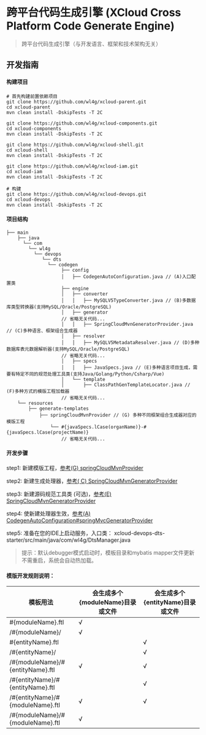 # 跨平台代码生成引擎 (XCloud Cross Platform Code Generate Engine)

> 跨平台代码生成引擎（与开发语言、框架和技术架构无关）


## 开发指南

#### 构建项目

```
# 首先构建前置依赖项目
git clone https://github.com/wl4g/xcloud-parent.git
cd xcloud-parent
mvn clean install -DskipTests -T 2C

git clone https://github.com/wl4g/xcloud-components.git
cd xcloud-components
mvn clean install -DskipTests -T 2C

git clone https://github.com/wl4g/xcloud-shell.git
cd xcloud-shell
mvn clean install -DskipTests -T 2C

git clone https://github.com/wl4g/xcloud-iam.git
cd xcloud-iam
mvn clean install -DskipTests -T 2C

# 构建
git clone https://github.com/wl4g/xcloud-devops.git
cd xcloud-devops
mvn clean install -DskipTests -T 2C
```

#### 项目结构
```
├── main
    ├── java
      └── com
    	└── wl4g
          └── devops
             └── dts
               └── codegen
                    ├── config
                    │   ├── CodegenAutoConfiguration.java // (A)入口配置类
                    ├── engine
                    │   ├── converter
                    │   │   ├── MySQLV5TypeConverter.java // (B)多数据库类型转换器(支持MySQL/Oracle/PostgreSQL)
                    │   ├── generator
                    // 省略无关代码...
                    │   │   ├── SpringCloudMvnGeneratorProvider.java // (C)多种语言、框架组合生成器
                    │   ├── resolver
                    │   │   ├── MySQLV5MetadataResolver.java // (D)多种数据库表元数据解析器(支持MySQL/Oracle/PostgreSQL)
                    // 省略无关代码...
                    │   ├── specs
                    │   │   ├── JavaSpecs.java // (E)多种语言项目生成，需要有特定不同的规范处理工具类(支持Java/Golang/Python/Csharp/Vue)
                    │   └── template
                    │       ├── ClassPathGenTemplateLocator.java // (F)多种方式的模版工程加载器
                    // 省略无关代码...
    └── resources
        ├── generate-templates
            ├── springCloudMvnProvider // (G) 多种不同框架组合生成器对应的模版工程
                └── #{javaSpecs.lCase(organName)}-#{javaSpecs.lCase(projectName)}
                    // 省略无关代码...

```


#### 开发步骤
step1: 新建模版工程，[参考(G) springCloudMvnProvider](src/main/resources/generate-templates/springCloudMvnProvider)

step2: 新建生成处理器，[参考( C) SpringCloudMvnGeneratorProvider](src/main/java/com/wl4g/devops/dts/codegen/engine/generator/SpringCloudMvnGeneratorProvider.java)

step3: 新建源码规范工具类 (可选)，[参考(E) SpringCloudMvnGeneratorProvider](src/main/java/com/wl4g/devops/dts/codegen/engine/naming/SpringCloudMvnGeneratorProvider.java)

step4: 使新建处理器生效，[参考(A) CodegenAutoConfiguration#springMvcGeneratorProvider](src/main/java/com/wl4g/devops/dts/codegen/config/CodegenAutoConfiguration.java#springMvcGeneratorProvider)

step5: 准备在您的IDE上启动服务，入口类：  xcloud-devops-dts-starter/src/main/java/com/wl4g/DtsManager.java

> 提示：默认debugger模式启动时，模板目录和mybatis mapper文件更新不需重启，系统会自动热加载。

#### 模版开发规则说明：

|模板用法|会生成多个{moduleName}目录或文件|会生成多个{entityName}目录或文件|
|-|-|-|
|#{moduleName}.ftl|√||
|/#{moduleName}/|√||
|#{entityName}.ftl||√|
|/#{entityName}/||√|
|/#{moduleName}/#{entityName}.ftl|√|√|
|/#{entityName}/#{entityName}.ftl||√|
|/#{entityName}/#{moduleName}.ftl|√|√|
|/#{moduleName}/#{moduleName}.ftl|√||
